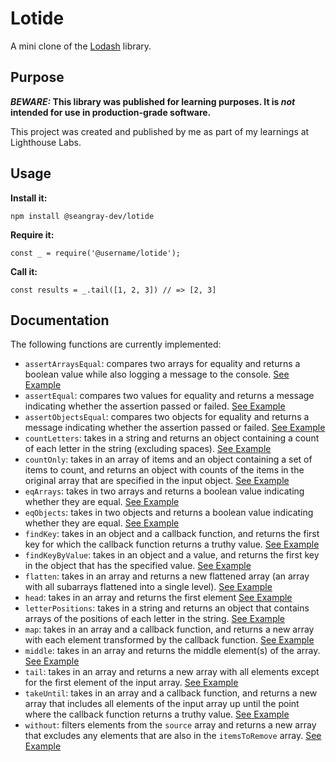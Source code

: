 # Lotide

A mini clone of the [Lodash](https://lodash.com) library.

## Purpose

**_BEWARE:_ This library was published for learning purposes. It is _not_ intended for use in production-grade software.**

This project was created and published by me as part of my learnings at Lighthouse Labs.

## Usage

**Install it:**

`npm install @seangray-dev/lotide`

**Require it:**

`const _ = require('@username/lotide');`

**Call it:**

`const results = _.tail([1, 2, 3]) // => [2, 3]`

## Documentation

The following functions are currently implemented:

- `assertArraysEqual`: compares two arrays for equality and returns a boolean value while also logging a message to the console.
  [See Example](https://github.com/seangray-dev/lighthouse-web-notes/blob/master/Module_1/lotide/assertArraysEqual.md)
- `assertEqual`: compares two values for equality and returns a message indicating whether the assertion passed or failed. [See Example](https://github.com/seangray-dev/lighthouse-web-notes/blob/master/Module_1/lotide/assertEquals.md)
- `assertObjectsEqual`: compares two objects for equality and returns a message indicating whether the assertion passed or failed. [See Example](https://github.com/seangray-dev/lighthouse-web-notes/blob/master/Module_1/lotide/assertObjectsEqual.md)
- `countLetters`: takes in a string and returns an object containing a count of each letter in the string (excluding spaces). [See Example](https://github.com/seangray-dev/lighthouse-web-notes/blob/master/Module_1/lotide/countLetters.md)
- `countOnly`: takes in an array of items and an object containing a set of items to count, and returns an object with counts of the items in the original array that are specified in the input object. [See Example](https://github.com/seangray-dev/lighthouse-web-notes/blob/master/Module_1/lotide/countOnly.md)
- `eqArrays`: takes in two arrays and returns a boolean value indicating whether they are equal. [See Example](https://github.com/seangray-dev/lighthouse-web-notes/blob/master/Module_1/lotide/eqArrays.md)
- `eqObjects`: takes in two objects and returns a boolean value indicating whether they are equal. [See Example](https://github.com/seangray-dev/lighthouse-web-notes/blob/master/Module_1/lotide/eqObjects.md)
- `findKey`: takes in an object and a callback function, and returns the first key for which the callback function returns a truthy value. [See Example](https://github.com/seangray-dev/lighthouse-web-notes/blob/master/Module_1/lotide/findKey.md)
- `findKeyByValue`: takes in an object and a value, and returns the first key in the object that has the specified value. [See Example](https://github.com/seangray-dev/lighthouse-web-notes/blob/master/Module_1/lotide/findKeyByValue.md)
- `flatten`: takes in an array and returns a new flattened array (an array with all subarrays flattened into a single level). [See Example](https://github.com/seangray-dev/lighthouse-web-notes/blob/master/Module_1/lotide/flatten.md)
- `head`: takes in an array and returns the first element [See Example](https://github.com/seangray-dev/lighthouse-web-notes/blob/master/Module_1/lotide/head.md)
- `letterPositions`: takes in a string and returns an object that contains arrays of the positions of each letter in the string. [See Example](https://github.com/seangray-dev/lighthouse-web-notes/blob/master/Module_1/lotide/letterPositions.md)
- `map`: takes in an array and a callback function, and returns a new array with each element transformed by the callback function. [See Example](https://github.com/seangray-dev/lighthouse-web-notes/blob/master/Module_1/lotide/map.md)
- `middle`: takes in an array and returns the middle element(s) of the array. [See Example](https://github.com/seangray-dev/lighthouse-web-notes/blob/master/Module_1/lotide/middle.md)
- `tail`: takes in an array and returns a new array with all elements except for the first element of the input array. [See Example](https://github.com/seangray-dev/lighthouse-web-notes/blob/master/Module_1/lotide/tail.md)
- `takeUntil`: takes in an array and a callback function, and returns a new array that includes all elements of the input array up until the point where the callback function returns a truthy value. [See Example](https://github.com/seangray-dev/lighthouse-web-notes/blob/master/Module_1/lotide/takeUntil.md)
- `without`: filters elements from the `source` array and returns a new array that excludes any elements that are also in the `itemsToRemove` array. [See Example](https://github.com/seangray-dev/lighthouse-web-notes/blob/master/Module_1/lotide/without.md)
